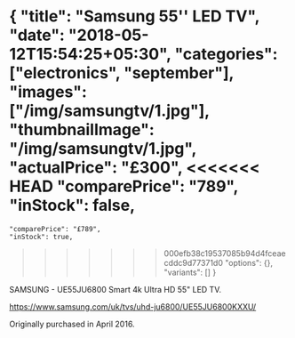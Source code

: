 {
    "title": "Samsung 55'' LED TV",
    "date": "2018-05-12T15:54:25+05:30",
    "categories": ["electronics", "september"],
    "images": ["/img/samsungtv/1.jpg"],
    "thumbnailImage": "/img/samsungtv/1.jpg",
    "actualPrice": "£300",
<<<<<<< HEAD
    "comparePrice": "789",
    "inStock": false,
=======
    "comparePrice": "£789",
    "inStock": true,
>>>>>>> 000efb38c19537085b94d4fceaecddc9d77371d0
    "options": {},
    "variants": []
}

SAMSUNG - UE55JU6800 Smart 4k Ultra HD 55" LED TV.

https://www.samsung.com/uk/tvs/uhd-ju6800/UE55JU6800KXXU/

Originally purchased in April 2016.